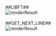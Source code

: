 ##LIBFT##<br>
![renderResult](https://github.com/omer0909/ecole_42/blob/master/files/Screenshot%202022-01-09%20at%2015-17-14%20Intra%20Projects%20Libft.png)
<br><br>
##GET_NEXT_LINE##<br>
![renderResult](https://github.com/omer0909/ecole_42/blob/master/files/Screenshot%202022-01-09%20at%2015-17-14%20Intra%20Projects%20Libft.png)